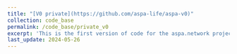 ```yaml
---
title: "[V0 private](https://github.com/aspa-life/aspa-v0)"
collection: code_base
permalink: /code_base/private_v0
excerpt: 'This is the first version of code for the aspa.network project. Please contact us at aspa.life1@gmail.com for accessing the private code.'
last_update: 2024-05-26
---
```

